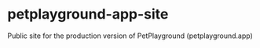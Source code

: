 # petplayground-app-site
Public site for the production version of PetPlayground (petplayground.app)
